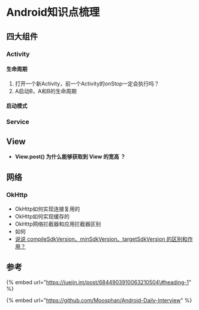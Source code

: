 # Android知识点梳理

## 四大组件

### Activity

#### 生命周期

1. 打开一个新Activity，前一个Activity的onStop一定会执行吗？
2. A启动B，A和B的生命周期

#### 启动模式





### Service

## View

* **View.post\(\) 为什么能够获取到 View 的宽高 ？**

## 网络

### OkHttp

* OkHttp如何实现连接复用的
* OkHttp如何实现缓存的
* OkHttp网络拦截器和应用拦截器区别
* 如何
* [说说 compileSdkVersion、minSdkVersion、targetSdkVersion 的区别和作用？](https://mp.weixin.qq.com/s/-nzIPfH0o2Aj7W7Cz-ECjA)

## 参考

{% embed url="https://juejin.im/post/6844903910063210504\#heading-1" %}

{% embed url="https://github.com/Moosphan/Android-Daily-Interview" %}







